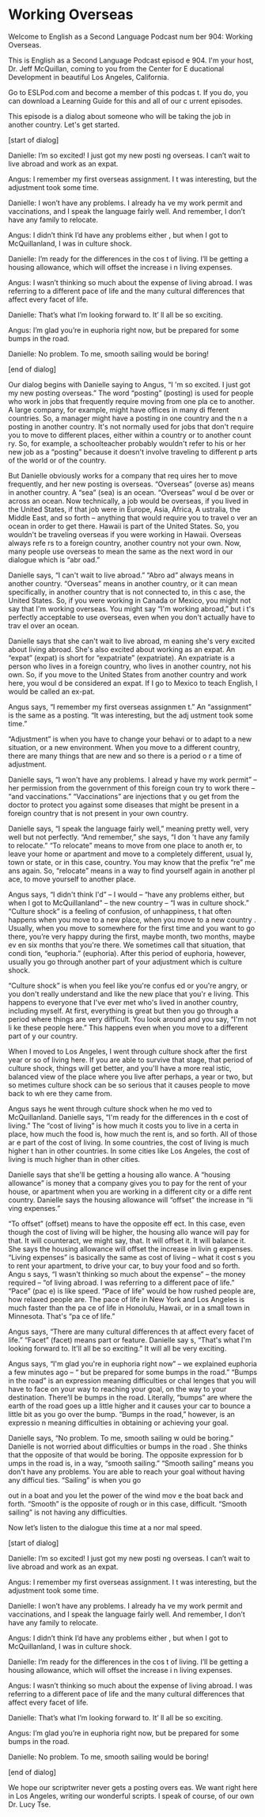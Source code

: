 # Working Overseas

Welcome to English as a Second Language Podcast num ber 904: Working Overseas.  

This is English as a Second Language Podcast episod e 904. I'm your host, Dr. Jeff McQuillan, coming to you from the Center for E ducational Development in beautiful Los Angeles, California. 

Go to ESLPod.com and become a member of this podcas t. If you do, you can download a Learning Guide for this and all of our c urrent episodes.  

This episode is a dialog about someone who will be taking the job in another country. Let's get started.  

[start of dialog] 

Danielle:  I’m so excited!  I just got my new posti ng overseas.  I can’t wait to live abroad and work as an expat.   

Angus:  I remember my first overseas assignment.  I t was interesting, but the adjustment took some time.   

Danielle:  I won’t have any problems.  I already ha ve my work permit and vaccinations, and I speak the language fairly well.   And remember, I don’t have any family to relocate.  

Angus:  I didn’t think I’d have any problems either , but when I got to McQuillanland, I was in culture shock.  

Danielle:  I’m ready for the differences in the cos t of living.  I’ll be getting a housing allowance, which will offset the increase i n living expenses. 

Angus:  I wasn’t thinking so much about the expense  of living abroad.  I was referring to a different pace of life and the many cultural differences that affect every facet of life. 

Danielle:  That’s what I’m looking forward to.  It’ ll all be so exciting. 

Angus:  I’m glad you’re in euphoria right now, but be prepared for some bumps in the road. 

Danielle:  No problem.  To me, smooth sailing would  be boring! 

[end of dialog] 

Our dialog begins with Danielle saying to Angus, “I 'm so excited. I just got my new posting overseas.” The word “posting” (posting)  is used for people who work in jobs that frequently require moving from one pla ce to another. A large company, for example, might have offices in many di fferent countries. So, a manager might have a posting in one country and the n a posting in another country. It's not normally used for jobs that don't  require you to move to different places, either within a country or to another count ry. So, for example, a schoolteacher probably wouldn't refer to his or her  new job as a “posting” because it doesn't involve traveling to different p arts of the world or of the country.  

But Danielle obviously works for a company that req uires her to move frequently, and her new posting is overseas. “Overseas” (overse as) means in another country. A “sea” (sea) is an ocean. “Overseas” woul d be over or across an ocean. Now technically, a job would be overseas, if  you lived in the United States, if that job were in Europe, Asia, Africa, A ustralia, the Middle East, and so forth – anything that would require you to travel o ver an ocean in order to get there. Hawaii is part of the United States. So, you  wouldn't be traveling overseas if you were working in Hawaii. Overseas always refe rs to a foreign country, another country not your own. Now, many people use overseas to mean the same as the next word in our dialogue which is “abr oad.” 

Danielle says, “I can't wait to live abroad.” “Abro ad” always  means in another country. “Overseas” means in another country, or it  can mean specifically, in another country that is not connected to, in this c ase, the United States. So, if you were working in Canada or Mexico, you might not  say that I'm working overseas. You might say “I'm working abroad,” but i t's perfectly acceptable to use overseas, even when you don't actually have to trav el over an ocean.  

Danielle says that she can't wait to live abroad, m eaning she's very excited about living abroad. She's also excited about working as an expat. An “expat” (expat) is short for “expatriate” (expatriate). An expatriate is a person who lives in a foreign country, who lives in another country, not his own.  So, if you move to the United States from another country and work here, you woul d be considered an expat. If I go to Mexico to teach English, I would be called an ex-pat.  

Angus says, “I remember my first overseas assignmen t.” An “assignment” is the same as a posting. “It was interesting, but the adj ustment took some time.”  

“Adjustment” is when you have to change your behavi or to adapt to a new situation, or a new environment. When you move to a  different country, there are many things that are new and so there is a period o r a time of adjustment.  

Danielle says, “I won't have any problems. I alread y have my work permit” – her permission from the government of this foreign coun try to work there – “and vaccinations.” “Vaccinations” are injections that y ou get from the doctor to protect you against some diseases that might be present in a foreign country that is not present in your own country.  

Danielle says, “I speak the language fairly well,” meaning pretty well, very well but not perfectly. “And remember,” she says, “I don 't have any family to relocate.” “To relocate” means to move from one place to anoth er, to leave your home or apartment and move to a completely different, usual ly, town or state, or in this case, country. You may know that the prefix “re” me ans again. So, “relocate” means in a way to find yourself again in another pl ace, to move yourself to another place.  

Angus says, “I didn't think I'd” – I would – “have any problems either, but when I got to McQuillanland” – the new country – “I was in  culture shock.” “Culture shock” is a feeling of confusion, of unhappiness, t hat often happens when you move to a new place, when you move to a new country . Usually, when you move to somewhere for the first time and you want to go there, you’re very happy during the first, maybe month, two months, maybe ev en six months that you're there. We sometimes call that situation, that condi tion, “euphoria.” (euphoria). After this period of euphoria, however, usually you  go through another part of your adjustment which is culture shock.  

“Culture shock” is when you feel like you're confus ed or you're angry, or you don't really understand and like the new place that you'r e living. This happens to everyone that I've ever met who's lived in another country, including myself. At first, everything is great but then you go through a period where things are very difficult. You look around and you say, “I'm not li ke these people here.” This happens even when you move to a different part of y our country.  

When I moved to Los Angeles, I went through culture  shock after the first year or so of living here. If you are able to survive that stage, that period of culture shock, things will get better, and you'll have a more real istic, balanced view of the place where you live after perhaps, a year or two, but so metimes culture shock can be so serious that it causes people to move back to wh ere they came from. 

Angus says he went through culture shock when he mo ved to McQuillanland. Danielle says, “I'm ready for the differences in th e cost of living.” The “cost of living” is how much it costs you to live in a certa in place, how much the food is, how much the rent is, and so forth. All of those ar e part of the cost of living. In some countries, the cost of living is much higher t han in other countries. In some cities like Los Angeles, the cost of living is much  higher than in other cities.  

Danielle says that she'll be getting a housing allo wance. A “housing allowance” is money that a company gives you to pay for the rent of your house, or apartment when you are working in a different city or a diffe rent country. Danielle says the housing allowance will “offset” the increase in “li ving expenses.”  

“To offset” (offset) means to have the opposite eff ect. In this case, even though the cost of living will be higher, the housing allo wance will pay for that. It will counteract, we might say, that. It will offset it. It will balance it. She says the housing allowance will offset the increase in livin g expenses. “Living expenses” is basically the same as cost of living – what it cost s you to rent your apartment, to drive your car, to buy your food and so forth. Angu s says, “I wasn't thinking so much about the expense” – the money required – “of living abroad. I was referring to a different pace of life.” “Pace” (pac e) is like speed. “Pace of life” would be how rushed people are, how relaxed people are. The pace of life in New York and Los Angeles is much faster than the pa ce of life in Honolulu, Hawaii, or in a small town in Minnesota. That's “pa ce of life.” 

Angus says, “There are many cultural differences th at affect every facet of life.” “Facet” (facet) means part or feature. Danielle say s, “That's what I'm looking forward to. It'll all be so exciting.” It will all be very exciting.  

Angus says, “I'm glad you're in euphoria right now”  – we explained euphoria a few minutes ago – “ but be prepared for some bumps in the road.” “Bumps in the road” is an expression meaning difficulties or chal lenges that you will have to face on your way to reaching your goal, on the way to your destination. There’ll be bumps in the road. Literally, “bumps” are where the earth of the road goes up a little higher and it causes your car to bounce a little bit as you go over the bump. “Bumps in the road,” however, is an expressio n meaning difficulties in obtaining or achieving your goal.  

Danielle says, “No problem. To me, smooth sailing w ould be boring.” Danielle is not worried about difficulties or bumps in the road . She thinks that the opposite of that would be boring. The opposite expression for b umps in the road is, in a way, “smooth sailing.” “Smooth sailing” means you don't have any problems. You are able to reach your goal without having any difficul ties. “Sailing” is when you go  

out in a boat and you let the power of the wind mov e the boat back and forth. “Smooth” is the opposite of rough or in this case, difficult. “Smooth sailing” is not having any difficulties. 

Now let’s listen to the dialogue this time at a nor mal speed.  

[start of dialog] 

Danielle:  I’m so excited!  I just got my new posti ng overseas.  I can’t wait to live abroad and work as an expat.   

Angus:  I remember my first overseas assignment.  I t was interesting, but the adjustment took some time.   

Danielle:  I won’t have any problems.  I already ha ve my work permit and vaccinations, and I speak the language fairly well.   And remember, I don’t have any family to relocate.  

Angus:  I didn’t think I’d have any problems either , but when I got to McQuillanland, I was in culture shock.  

Danielle:  I’m ready for the differences in the cos t of living.  I’ll be getting a housing allowance, which will offset the increase i n living expenses. 

Angus:  I wasn’t thinking so much about the expense  of living abroad.  I was referring to a different pace of life and the many cultural differences that affect every facet of life. 

Danielle:  That’s what I’m looking forward to.  It’ ll all be so exciting. 

Angus:  I’m glad you’re in euphoria right now, but be prepared for some bumps in the road. 

Danielle:  No problem.  To me, smooth sailing would  be boring! 

[end of dialog] 

We hope our scriptwriter never gets a posting overs eas. We want right here in Los Angeles, writing our wonderful scripts. I speak  of course, of our own Dr. Lucy Tse. 

